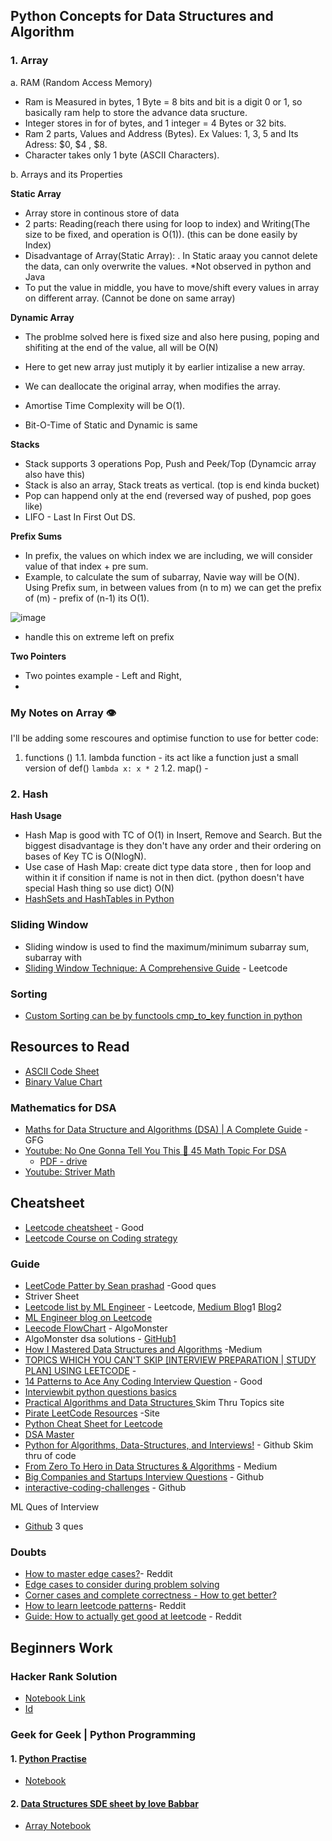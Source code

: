 
## Python Concepts for Data Structures and Algorithm
### 1. Array

   a. RAM (Random Access Memory)
   * Ram is Measured in bytes, 1 Byte = 8 bits and bit is a digit 0 or 1, so basically ram help to store the advance data sructure.
   * Integer stores in for of bytes, and 1 integer = 4 Bytes or 32 bits.
   * Ram 2 parts, Values and Address (Bytes). Ex Values: 1, 3, 5 and Its Adress: $0, $4 , $8.
   * Character takes only 1 byte (ASCII Characters).

   b. Arrays and its Properties
   
   **Static Array**
   * Array store in continous store of data
   * 2 parts: Reading(reach there using for loop to index) and Writing(The size to be fixed, and operation is  O(1)). (this can be done easily by Index)
   * Disadvantage of Array(Static Array): . In Static araay you cannot delete the data, can only overwrite the values. *Not observed in python and Java
   * To put the value in middle, you have to move/shift every values in array on different array. (Cannot be done on same array)

   **Dynamic Array**
   * The problme solved here is fixed size and also here pusing, poping and shifiting at the end of the value, all will be O(N)
   * Here to get new array just mutiply it by earlier intizalise a new array.
   * We can deallocate the original array, when modifies the array.
   * Amortise Time Complexity will be O(1).

   * Bit-O-Time of Static and Dynamic is same

   **Stacks**
   * Stack supports 3 operations Pop, Push and Peek/Top (Dynamcic array also have this)
   * Stack is also an array, Stack treats as vertical. (top is end kinda bucket)
   * Pop can happend only at the end (reversed way of pushed, pop goes like)
   * LIFO - Last In First Out DS.

   **Prefix Sums**
   * In prefix, the values on which index we are including, we will consider value of that index + pre sum.
   * Example, to calculate the sum of subarray, Navie way will be O(N). Using Prefix sum, in between values from (n to m) we can get the prefix of (m) - prefix of (n-1) its O(1).
   
   ![image](https://github.com/vg11072001/Python-programming/assets/67424390/9666304f-a4b7-48b0-a8d6-3ab3a979661c)

   * handle this on extreme left on prefix

   **Two Pointers**
   * Two pointes example - Left and Right,  
   * 

### My Notes on Array :eye:
   I'll be adding some rescoures and optimise function to use for better code:
   1. functions ()
         1.1. lambda function - its act like a function just a small version of def() ``` lambda x: x * 2 ```
         1.2. map() - 
 
     
   
### 2. Hash

   **Hash Usage**
   * Hash Map is good with TC of O(1) in Insert, Remove and Search. But the biggest disadvantage is they don't have any order and their ordering on bases of Key TC is O(NlogN).
   * Use case of Hash Map: create dict type data store , then for loop and within it if consition if name is not in then dict. (python doesn't have special Hash thing so use dict) O(N)
   * [HashSets and HashTables in Python](https://www.askpython.com/python/examples/hashsets-and-hashtables-in-python)
  

### Sliding Window

* Sliding window is used to find the maximum/minimum subarray sum, subarray with
* [Sliding Window Technique: A Comprehensive Guide](https://leetcode.com/discuss/interview-question/3722472/mastering-sliding-window-technique-a-comprehensive-guide) - Leetcode

### Sorting
* [Custom Sorting can be by functools cmp_to_key function in python](https://www.geeksforgeeks.org/how-does-the-functools-cmp_to_key-function-works-in-python/)

## Resources to Read

* [ASCII Code Sheet](https://www.ascii-code.com/)
* [Binary Value Chart](https://www.oreilly.com/library/view/cisco-ccentccna-icnd1/9780133367843/app01.html)

### Mathematics for DSA
* [Maths for Data Structure and Algorithms (DSA) | A Complete Guide](https://www.geeksforgeeks.org/maths-for-data-structure-and-algorithms-dsa-a-complete-guide/) - GFG
* [Youtube: No One Gonna Tell You This 🤫 45 Math Topic For DSA](https://www.youtube.com/watch?v=dEXlNmD9baE)
  * [PDF - drive](https://drive.google.com/file/d/1_slu2SEIwD-NDdh60ns2KsnoSlxzVrWN/view?pli=1)
* [Youtube: Striver Math](https://www.youtube.com/watch?v=1xNbjMdbjug)
  
## Cheatsheet
* [Leetcode cheatsheet](https://leetcode.com/explore/interview/card/cheatsheets/720/resources/) - Good
* [Leetcode Course on Coding strategy](https://leetcode.com/explore/interview/card/coding-interview-strategy/206/chapter-1-the-interview-process/1349/)


### Guide 

* [LeetCode Patter by Sean prashad](https://seanprashad.com/leetcode-patterns/) -Good ques
* Striver Sheet 
* [Leetcode list by ML Engineer](https://leetcode.com/discuss/general-discussion/665604/important-and-useful-links-from-all-over-the-leetcode/659097) - Leetcode, [Medium Blog](https://mlengineer.io/common-leetcode-questions-by-categories-532b301130b)1 [Blog](https://mlengineer.io/from-semiconductor-to-software-engineer-8c3126dde65b)2
* [ML Engineer blog on Leetcode](https://mlengineer.io/common-leetcode-questions-by-categories-532b301130b) 
* [Leecode FlowChart](https://algo.monster/flowchart) - AlgoMonster
* AlgoMonster dsa solutions - [GitHub1](https://github.com/das-jishu/algoexpert-data-structures-algorithms)
* [How I Mastered Data Structures and Algorithms](https://medium.com/algomaster-io/how-i-mastered-data-structures-and-algorithms-eb8c5273c56d) -Medium
* [TOPICS WHICH YOU CAN'T SKIP [INTERVIEW PREPARATION | STUDY PLAN] USING LEETCODE](https://leetcode.com/discuss/study-guide/1098600/TOPICS-WHICH-YOU-CAN'T-SKIP-INTERVIEW-PREPARATION-or-STUDY-PLAN-USING-LEETCODE) - 
* [14 Patterns to Ace Any Coding Interview Question](https://hackernoon.com/14-patterns-to-ace-any-coding-interview-question-c5bb3357f6ed) - Good
* [Interviewbit python questions basics](https://www.interviewbit.com/python-interview-questions/)
* [Practical Algorithms and Data Structures ](https://bradfieldcs.com/algos/) Skim Thru Topics site
* [Pirate LeetCode Resources](https://www.piratekingdom.com/leetcode/resources) -Site
* [Python Cheat Sheet for Leetcode](https://leetcode.com/discuss/study-guide/2122306/Python-Cheat-Sheet-for-Leetcode)
* [DSA Master](https://instabyte.io/p/dsa-master)
* [Python for Algorithms, Data-Structures, and Interviews!](https://github.com/jmportilla/Python-for-Algorithms--Data-Structures--and-Interviews/tree/master) - Github Skim thru of code
* [From Zero To Hero in Data Structures & Algorithms](https://medium.com/@tushar_patil/how-to-prepare-for-dsa-zero-to-hero-53ee4b1e1ebd) - Medium
* [Big Companies and Startups Interview Questions](https://github.com/realabbas/big-companies-interview-questions) - Github
* [interactive-coding-challenges](https://github.com/donnemartin/interactive-coding-challenges) - Github


ML Ques of Interview 
- [Github](https://github.com/Sindurav/CodingInterviews/tree/master/QuantumBlack%20Machine%20Learning%20Software%20Engineer%202019) 3 ques

### Doubts
* [How to master edge cases?](https://www.reddit.com/r/leetcode/comments/17kkf9g/how_to_master_edge_cases/)- Reddit
* [Edge cases to consider during problem solving](https://leetcode.com/discuss/general-discussion/988504/Edge-cases-to-consider-during-problem-solving)
* [Corner cases and complete correctness - How to get better?](https://leetcode.com/discuss/general-discussion/1500557/corner-cases-and-complete-correctness-how-to-get-better)
* [How to learn leetcode patterns](https://www.reddit.com/r/csMajors/comments/zvszlr/how_to_learn_leetcode_patterns/)- Reddit
* [Guide: How to actually get good at leetcode](https://www.reddit.com/r/csMajors/comments/yvgor9/guide_how_to_actually_get_good_at_leetcode/) - Reddit


## Beginners Work

### Hacker Rank Solution
* [Notebook Link](https://drive.google.com/file/d/1F5lQiU5ruqgkJWTftnMlPQmhEyETKssf/view?usp=sharing)
* [Id](https://www.hackerrank.com/vg11072001)


### Geek for Geek | Python Programming 

#### 1. [Python Practise](https://www.geeksforgeeks.org/python-exercises-practice-questions-and-solutions/)
* [Notebook](https://colab.research.google.com/drive/1q1olHHQFaDAkNbFSJSQMv_hWt40udLWc#scrollTo=SGJBlQs3c3uq)

#### 2. [Data Structures SDE sheet by love Babbar](https://www.geeksforgeeks.org/dsa-sheet-by-love-babbar/)
* [Array Notebook](https://colab.research.google.com/drive/1N1bi6HQsA8gEKHt74EBNmsr8XK787JNo?usp=sharing) 